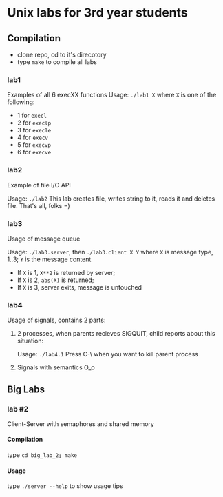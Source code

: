 Unix labs for 3rd year students
================================

Compilation
-----------

* clone repo, cd to it's direcotory
* type `make` to compile all labs

### lab1

Examples of all 6 execXX functions
Usage: `./lab1 X`
where `X` is one of the following:

* 1 for `execl`
* 2 for `execlp`
* 3 for `execle`
* 4 for `execv`
* 5 for `execvp`
* 6 for `execve`

### lab2

Example of file I/O API

Usage: `./lab2`
This lab creates file, writes string to it, reads it and deletes file.
That's all, folks =)

### lab3

Usage of message queue

Usage: `./lab3.server`, then `./lab3.client X Y`
where `X` is message type, 1..3; `Y` is the message content

* If `X` is 1, `X**2` is returned by server;
* If `X` is 2, `abs(X)` is returned;
* If `X` is 3, server exits, message is untouched

### lab4

Usage of signals, contains 2 parts:

1. 2 processes, when parents recieves SIGQUIT, child reports about this situation:

    Usage: `./lab4.1`
    Press C-\\ when you want to kill parent process

2. Signals with semantics O\_o

## Big Labs

### lab #2

Client-Server with semaphores and shared memory

#### Compilation

type `cd big_lab_2; make`

#### Usage

type `./server --help` to show usage tips

